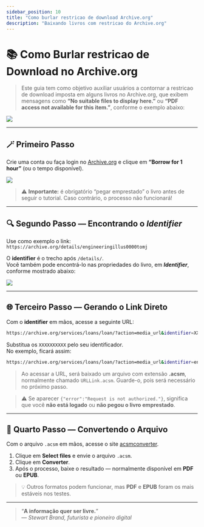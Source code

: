 ```yaml
---
sidebar_position: 10
title: "Como burlar restricao de download Archive.org"
description: "Baixando livros com restricao do Archive.org"
---
```


# 📚 **Como Burlar restricao de Download no Archive.org**

> Este guia tem como objetivo auxiliar usuários a contornar a restricao de download imposta em alguns livros no Archive.org, que exibem mensagens como **“No suitable files to display here.”** ou **“PDF access not available for this item.”**, conforme o exemplo abaixo:

![](/img/como-burlar-restricao-de-download-archive-org-1.png)

---

## 🪄 Primeiro Passo

Crie uma conta ou faça login no [Archive.org](https://archive.org) e clique em **“Borrow for 1 hour”** (ou o tempo disponível).

![](/img/como-burlar-restricao-de-download-archive-org-2.png)

> ⚠️ **Importante:** é obrigatório “pegar emprestado” o livro antes de seguir o tutorial. Caso contrário, o processo não funcionará!

---

## 🔍 Segundo Passo — Encontrando o *Identifier*

Use como exemplo o link:  
`https://archive.org/details/engineeringillus0000tomj`

O **identifier** é o trecho após `/details/`.  
Você também pode encontrá-lo nas propriedades do livro, em _**Identifier**_, conforme mostrado abaixo:

![](/img/como-burlar-restricao-de-download-archive-org-3.png)

---

## 🌐 Terceiro Passo — Gerando o Link Direto

Com o **identifier** em mãos, acesse a seguinte URL:

```bash
https://archive.org/services/loans/loan/?action=media_url&identifier=XXXXXXXXXX&format=pdf&redirect=1
```

Substitua os `XXXXXXXXXX` pelo seu identificador.  
No exemplo, ficará assim:

```bash
https://archive.org/services/loans/loan/?action=media_url&identifier=engineeringillus0000tomj&format=pdf&redirect=1
```

> Ao acessar a URL, será baixado um arquivo com extensão **.acsm**, normalmente chamado `URLLink.acsm`. Guarde-o, pois será necessário no próximo passo.

> ⚠️ Se aparecer `{"error":"Request is not authorized."}`, significa que você **não está logado** ou **não pegou o livro emprestado**.

---

## 🔄 Quarto Passo — Convertendo o Arquivo

Com o arquivo `.acsm` em mãos, acesse o site [acsmconverter](https://www.acsmconverter.com/).

1. Clique em **Select files** e envie o arquivo `.acsm`.
2. Clique em **Converter**.
3. Após o processo, baixe o resultado — normalmente disponível em **PDF** ou **EPUB**.

> 💡 Outros formatos podem funcionar, mas **PDF** e **EPUB** foram os mais estáveis nos testes.

---

> “**A informação quer ser livre.**”  
> — *Stewart Brand, futurista e pioneiro digital*




